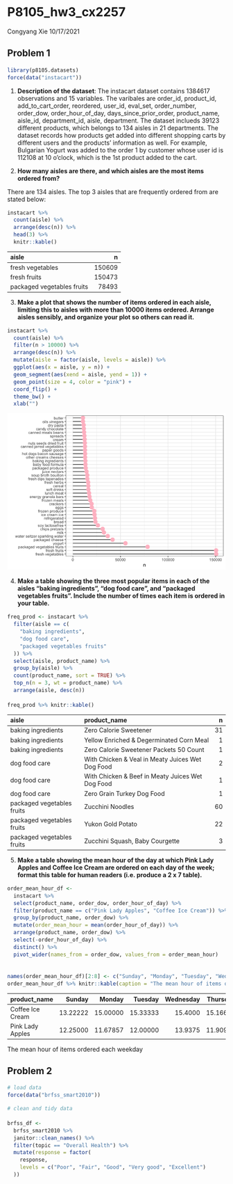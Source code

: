 P8105_hw3_cx2257
================
Congyang Xie
10/17/2021

## Problem 1

``` r
library(p8105.datasets)
force(data("instacart"))
```

1.  **Description of the dataset**: The instacart dataset contains
    1384617 observations and 15 variables. The varibales are order_id,
    product_id, add_to_cart_order, reordered, user_id, eval_set,
    order_number, order_dow, order_hour_of_day, days_since_prior_order,
    product_name, aisle_id, department_id, aisle, department. The
    dataset inclueds 39123 different products, which belongs to 134
    aisles in 21 departments. The dataset records how products get added
    into different shopping carts by different users and the products’
    information as well. For example, Bulgarian Yogurt was added to the
    order 1 by customer whose user id is 112108 at 10 o’clock, which is
    the 1st product added to the cart.

2.  **How many aisles are there, and which aisles are the most items
    ordered from?**

There are 134 aisles. The top 3 aisles that are frequently ordered from
are stated below:

``` r
instacart %>% 
  count(aisle) %>%
  arrange(desc(n)) %>%
  head(3) %>%
  knitr::kable()
```

| aisle                      |      n |
|:---------------------------|-------:|
| fresh vegetables           | 150609 |
| fresh fruits               | 150473 |
| packaged vegetables fruits |  78493 |

3.  **Make a plot that shows the number of items ordered in each aisle,
    limiting this to aisles with more than 10000 items ordered. Arrange
    aisles sensibly, and organize your plot so others can read it.**

``` r
instacart %>%
  count(aisle) %>%
  filter(n > 10000) %>%
  arrange(desc(n)) %>%
  mutate(aisle = factor(aisle, levels = aisle)) %>%
  ggplot(aes(x = aisle, y = n)) +
  geom_segment(aes(xend = aisle, yend = 1)) +
  geom_point(size = 4, color = "pink") +
  coord_flip() +
  theme_bw() +
  xlab("")
```

![](P8105_hw3_cx2257_files/figure-gfm/unnamed-chunk-4-1.png)<!-- -->

4.  **Make a table showing the three most popular items in each of the
    aisles “baking ingredients”, “dog food care”, and “packaged
    vegetables fruits”. Include the number of times each item is ordered
    in your table.**

``` r
freq_prod <- instacart %>%
  filter(aisle == c(
    "baking ingredients",
    "dog food care",
    "packaged vegetables fruits"
  )) %>%
  select(aisle, product_name) %>%
  group_by(aisle) %>%
  count(product_name, sort = TRUE) %>%
  top_n(n = 3, wt = product_name) %>%
  arrange(aisle, desc(n))

freq_prod %>% knitr::kable() 
```

| aisle                      | product_name                                     |   n |
|:---------------------------|:-------------------------------------------------|----:|
| baking ingredients         | Zero Calorie Sweetener                           |  31 |
| baking ingredients         | Yellow Enriched & Degerminated Corn Meal         |   1 |
| baking ingredients         | Zero Calorie Sweetener Packets 50 Count          |   1 |
| dog food care              | With Chicken & Veal in Meaty Juices Wet Dog Food |   2 |
| dog food care              | With Chicken & Beef in Meaty Juices Wet Dog Food |   1 |
| dog food care              | Zero Grain Turkey Dog Food                       |   1 |
| packaged vegetables fruits | Zucchini Noodles                                 |  60 |
| packaged vegetables fruits | Yukon Gold Potato                                |  22 |
| packaged vegetables fruits | Zucchini Squash, Baby Courgette                  |   3 |

5.  **Make a table showing the mean hour of the day at which Pink Lady
    Apples and Coffee Ice Cream are ordered on each day of the week;
    format this table for human readers (i.e. produce a 2 x 7 table).**

``` r
order_mean_hour_df <- 
  instacart %>%
  select(product_name, order_dow, order_hour_of_day) %>%
  filter(product_name == c("Pink Lady Apples", "Coffee Ice Cream")) %>%
  group_by(product_name, order_dow) %>%
  mutate(order_mean_hour = mean(order_hour_of_day)) %>%
  arrange(product_name, order_dow) %>%
  select(-order_hour_of_day) %>%
  distinct() %>%
  pivot_wider(names_from = order_dow, values_from = order_mean_hour)
  

names(order_mean_hour_df)[2:8] <- c("Sunday", "Monday", "Tuesday", "Wednesday", "Thursday", "Friday", "Saturday")
order_mean_hour_df %>% knitr::kable(caption = "The mean hour of items ordered each weekday")
```

| product_name     |   Sunday |   Monday |  Tuesday | Wednesday | Thursday |   Friday | Saturday |
|:-----------------|---------:|---------:|---------:|----------:|---------:|---------:|---------:|
| Coffee Ice Cream | 13.22222 | 15.00000 | 15.33333 |   15.4000 | 15.16667 | 10.33333 | 12.35294 |
| Pink Lady Apples | 12.25000 | 11.67857 | 12.00000 |   13.9375 | 11.90909 | 13.86957 | 11.55556 |

The mean hour of items ordered each weekday

## Problem 2

``` r
# load data
force(data("brfss_smart2010"))
```

``` r
# clean and tidy data

brfss_df <-
  brfss_smart2010 %>%
  janitor::clean_names() %>%
  filter(topic == "Overall Health") %>%
  mutate(response = factor(
    response,
    levels = c("Poor", "Fair", "Good", "Very good", "Excellent")
  ))
```
